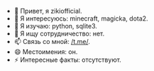 - 👋 Привет, я zikiofficial.
- 👀 Я интересуюсь: minecraft, magicka, dota2.
- 🌱 Я изучаю: python, sqlite3.
- 💞️ Я ищу сотрудничество: нет.
- 📫 Связь со мной: [/t.me/](https://t.me/termoysadka).
- 😄 Местоимения: он.
- ⚡ Интересные факты: отсутствуют.
